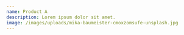 ```yaml
---
name: Product A
description: Lorem ipsum dolor sit amet.
image: /images/uploads/mika-baumeister-cmoxzomsufe-unsplash.jpg
---
```


